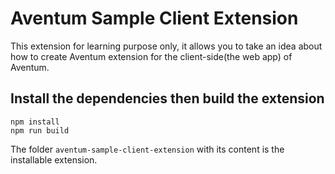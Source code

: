 # Aventum Sample Client Extension

This extension for learning purpose only, it allows you to take an idea about how to create Aventum extension for the client-side(the web app) of Aventum.

## Install the dependencies then build the extension

```shell
npm install
npm run build
```

The folder `aventum-sample-client-extension` with its content is the installable extension.